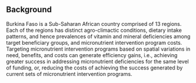 ## Background

Burkina Faso is a Sub-Saharan African country comprised of 13 regions.  Each of the regions has distinct agro-climactic conditions, dietary intake patterns, and hence prevalences of vitamin and mineral deficiencies among target beneficiary groups, and micronutrient intervention program costs. Targeting micronutrient intervention programs based on spatial variations in need, benefits, and costs can generate efficiency gains, i.e., achieving greater success in addressing micronutrient deficiencies for the same level of funding, or, reducing the costs of achieving the success generated by current sets of micronutrient intervention programs.